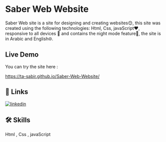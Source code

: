 
# Saber Web Website

Saber Web site is a site for designing and creating websites😊, this site was created using the following technologies: Html, Css, javaScript❤️, responsive to all devices 📲 and contains the night mode feature🌙, the site is in Arabic and English🌐.


## Live Demo
You can try the site here :

https://ta-sabir.github.io/Saber-Web-Website/



## 🔗 Links
[![linkedin](https://img.shields.io/badge/linkedin-0A66C2?style=for-the-badge&logo=linkedin&logoColor=white)](https://www.linkedin.com/in/saber-talhaoui-214106262/)



## 🛠 Skills
Html , Css , javaScript
